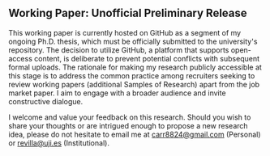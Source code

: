## Working Paper: Unofficial Preliminary Release

This working paper is currently hosted on GitHub as a segment of my ongoing Ph.D. thesis, which must be officially submitted to the university's repository. The decision to utilize GitHub, a platform that supports open-access content, is deliberate to prevent potential conflicts with subsequent formal uploads.
The rationale for making my research publicly accessible at this stage is to address the common practice among recruiters seeking to review working papers (additional Samples of Research) apart from the job market paper. I aim to engage with a broader audience and invite constructive dialogue.

I welcome and value your feedback on this research. Should you wish to share your thoughts or are intrigued enough to propose a new research idea, please do not hesitate to email me at carr8824@gmail.com (Personal) or revilla@uji.es (Institutional).
